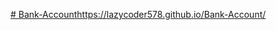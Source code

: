 [# Bank-Account](https://lazycoder578.github.io/Bank-Account/)https://lazycoder578.github.io/Bank-Account/
